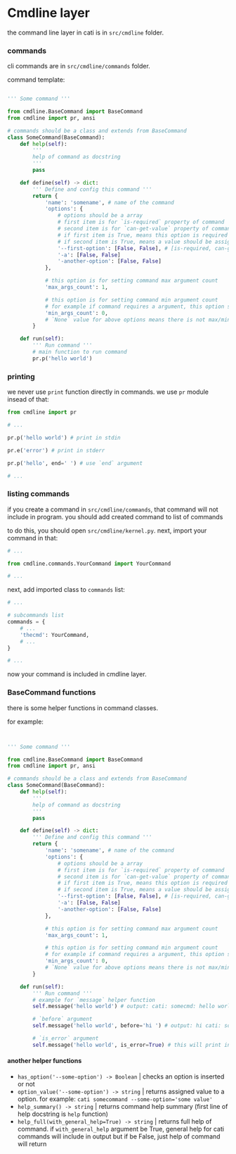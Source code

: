 # Cmdline layer

the command line layer in cati is in `src/cmdline` folder.

### commands
cli commands are in `src/cmdline/commands` folder.

command template:

```python

''' Some command '''

from cmdline.BaseCommand import BaseCommand
from cmdline import pr, ansi

# commands should be a class and extends from BaseCommand
class SomeCommand(BaseCommand):
    def help(self):
        '''
        help of command as docstring
        '''
        pass

    def define(self) -> dict:
        ''' Define and config this command '''
        return {
            'name': 'somename', # name of the command
            'options': {
                # options should be a array
                # first item is for `is-required` property of command
                # second item is for `can-get-value` property of command
                # if first item is True, means this option is required
                # if second item is True, means a value should be assign to option
                '--first-option': [False, False], # [is-required, can-get-value]
                '-a': [False, False]
                '-another-option': [False, False]
            },

            # this option is for setting command max argument count
            'max_args_count': 1,

            # this option is for setting command min argument count
            # for example if command requires a argument, this option should be 1 or more
            'min_args_count': 0,
            # `None` value for above options means there is not max/min limitation
        }

    def run(self):
        ''' Run command '''
        # main function to run command
        pr.p('hello world')

```

### printing
we never use `print` function directly in commands. we use `pr` module insead of that:

```python
from cmdline import pr

# ...

pr.p('hello world') # print in stdin

pr.e('error') # print in stderr

pr.p('hello', end=' ') # use `end` argument

# ...

```

### listing commands

if you create a command in `src/cmdline/commands`, that command will not include in program.
you should add created command to list of commands

to do this, you should open `src/cmdline/kernel.py`.
next, import your command in that:

```python
# ...

from cmdline.commands.YourCommand import YourCommand

# ...
```

next, add imported class to `commands` list:

```python
# ...

# subcommands list
commands = {
    # ...
    'thecmd': YourCommand,
    # ...
}

# ...
```

now your command is included in cmdline layer.

### BaseCommand functions

there is some helper functions in command classes.

for example:
```python


''' Some command '''

from cmdline.BaseCommand import BaseCommand
from cmdline import pr, ansi

# commands should be a class and extends from BaseCommand
class SomeCommand(BaseCommand):
    def help(self):
        '''
        help of command as docstring
        '''
        pass

    def define(self) -> dict:
        ''' Define and config this command '''
        return {
            'name': 'somename', # name of the command
            'options': {
                # options should be a array
                # first item is for `is-required` property of command
                # second item is for `can-get-value` property of command
                # if first item is True, means this option is required
                # if second item is True, means a value should be assign to option
                '--first-option': [False, False], # [is-required, can-get-value]
                '-a': [False, False]
                '-another-option': [False, False]
            },

            # this option is for setting command max argument count
            'max_args_count': 1,

            # this option is for setting command min argument count
            # for example if command requires a argument, this option should be 1 or more
            'min_args_count': 0,
            # `None` value for above options means there is not max/min limitation
        }

    def run(self):
        ''' Run command '''
        # example for `message` helper function
        self.message('hello world') # output: cati: somecmd: hello world

        # `before` argument
        self.message('hello world', before='hi ') # output: hi cati: somecmd: hello world

        # `is_error` argument
        self.message('hello world', is_error=True) # this will print in stderr (default is False)


```

#### another helper functions

- `has_option('--some-option') -> Boolean` | checks an option is inserted or not
- `option_value('--some-option') -> string` | returns assigned value to a option. for example: `cati somecommand --some-option='some value'`
- `help_summary() -> string` | returns command help summary (first line of help docstring is `help` function)
- `help_full(with_general_help=True) -> string` | returns full help of command. if `with_general_help` argument be True, general help for cati commands will include in output but if be False, just help of command will return
